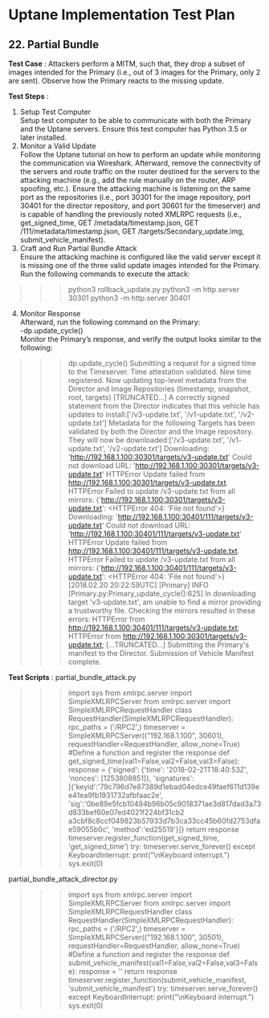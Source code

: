 # Uptane Implementation Test Plan
## 22. Partial Bundle
**Test Case** : Attackers perform a MITM, such that, they drop a subset of images intended for the Primary (i.e., out of 3 images for the Primary, only 2 are sent). Observe how the Primary reacts to the missing update.  

**Test Steps** :  
1. Setup Test Computer  
Setup test computer to be able to communicate with both the Primary and the Uptane servers. Ensure this test computer has Python 3.5 or later installed.
2. Monitor a Valid Update  
Follow the Uptane tutorial on how to perform an update while monitoring the communication via Wireshark. Afterward, remove the connectivity of the servers and route traffic on the router destined for the servers to the attacking machine (e.g., add the rule manually on the router, ARP spoofing, etc.).
Ensure the attacking machine is listening on the same port as the repositories (i.e., port 30301 for the image repository, port 30401 for the director repository, and port 30601 for the timeserver) and is capable of handling the previously noted XMLRPC requests (i.e., get_signed_time, GET /metadata/timestamp.json, GET /111/metadata/timestamp.json, GET /targets/Secondary_update.img, submit_vehicle_manifest).   
3. Craft and Run Partial Bundle Attack  
Ensure the attacking machine is configured like the valid server except it is missing one of the three valid update images intended for the Primary. Run the following commands to execute the attack:   
>>> python3 rollback_update.py
python3 -m http.server 30301
python3 -m http.server 30401  


4. Monitor Response  
Afterward, run the following command on the Primary:  
-dp.update_cycle()  
Monitor the Primary’s response, and verify the output looks similar to the following:  
>>> dp.update_cycle()
   Submitting a request for a signed time to the Timeserver.
   Time attestation validated. New time registered.
    Now updating top-level metadata from the Director and Image Repositories
     (timestamp, snapshot, root, targets)
   [TRUNCATED...]
   A correctly signed statement from the Director indicates that this vehicle has
   updates to install:['/v3-update.txt', '/v1-update.txt', '/v2-update.txt']
   Metadata for the following Targets has been validated by both the Director and
   the Image repository. They will now be downloaded:['/v3-update.txt', '/v1-
   update.txt', '/v2-update.txt']
   Downloading: 'http://192.168.1.100:30301/targets/v3-update.txt'
   Could not download URL: 'http://192.168.1.100:30301/targets/v3-update.txt'
   HTTPError
   Update failed from http://192.168.1.100:30301/targets/v3-update.txt.
HTTPError
   Failed to update /v3-update.txt from all mirrors:
   {'http://192.168.1.100:30301/targets/v3-update.txt': <HTTPError 404: 'File not
   found'>}
   Downloading: 'http://192.168.1.100:30401/111/targets/v3-update.txt'
   Could not download URL: 'http://192.168.1.100:30401/111/targets/v3-update.txt'
   HTTPError
   Update failed from http://192.168.1.100:30401/111/targets/v3-update.txt.
   HTTPError
   Failed to update /v3-update.txt from all mirrors:
   {'http://192.168.1.100:30401/111/targets/v3-update.txt': <HTTPError 404: 'File
   not found'>}
   [2018.02.20 20:22:59UTC] [Primary] INFO [Primary.py:Primary_update_cycle():625]
   In downloading target 'v3-update.txt', am unable to find a mirror providing a
   trustworthy file. Checking the mirrors resulted in these errors: HTTPError from
   http://192.168.1.100:30401/111/targets/v3-update.txt; HTTPError from
   http://192.168.1.100:30301/targets/v3-update.txt;
   [...TRUNCATED...]
   Submitting the Primary's manifest to the Director.
   Submission of Vehicle Manifest complete.
   
**Test Scripts** :  partial_bundle_attack.py 

>>>import sys
from xmlrpc.server import SimpleXMLRPCServer
from xmlrpc.server import SimpleXMLRPCRequestHandler
class RequestHandler(SimpleXMLRPCRequestHandler):
  rpc_paths = ('/RPC2',)
timeserver = SimpleXMLRPCServer(("192.168.1.100", 30601),
requestHandler=RequestHandler, allow_none=True)
#Define a function and register the response
def get_signed_time(val1=False,val2=False,val3=False):
  response = {'signed': {'time': '2018-02-21T18:40:53Z', 'nonces':
[1253808851]}, 'signatures':
[{'keyid':'79c796d7e87389d1ebad04edce49faef611d139ee41ea9fb1931732afbfaac2e',
'sig':'0be89e5fcb10494b96b05c9018371ae3d817dad3a73d833bef60e07ed4021f224bf31cb2
a3cbf8c8ccf049823b57933d7b3ca33cc45b60fd2753dfae59055b0c',
'method':'ed25519'}]}
  return response
timeserver.register_function(get_signed_time,
      'get_signed_time')
try:
  timeserver.serve_forever()
except KeyboardInterrupt:
  print("\nKeyboard interrupt.")
  sys.exit(0)    
  
  partial_bundle_attack_director.py   
  
  
  >>>import sys
from xmlrpc.server import SimpleXMLRPCServer
from xmlrpc.server import SimpleXMLRPCRequestHandler
class RequestHandler(SimpleXMLRPCRequestHandler):
  rpc_paths = ('/RPC2',)
timeserver = SimpleXMLRPCServer(("192.168.1.100", 30501),
requestHandler=RequestHandler, allow_none=True)
#Define a function and register the response
def submit_vehicle_manifest(val1=False,val2=False,val3=False):
response = ''
  return response
timeserver.register_function(submit_vehicle_manifest,
      'submit_vehicle_manifest')
try:
  timeserver.serve_forever()
except KeyboardInterrupt:
  print("\nKeyboard interrupt.")
  sys.exit(0)


  